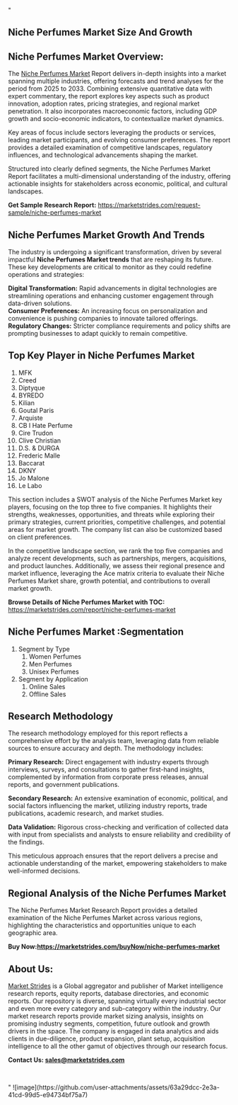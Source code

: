 "<h2>Niche Perfumes Market Size And Growth</h2>
<h2>Niche Perfumes Market Overview:</h2>
<p>The <a href=https://marketstrides.com/report/niche-perfumes-market>Niche Perfumes Market</a><strong> </strong>Report delivers in-depth insights into a market spanning multiple industries, offering forecasts and trend analyses for the period from 2025 to 2033. Combining extensive quantitative data with expert commentary, the report explores key aspects such as product innovation, adoption rates, pricing strategies, and regional market penetration. It also incorporates macroeconomic factors, including GDP growth and socio-economic indicators, to contextualize market dynamics.</p>
<p>Key areas of focus include sectors leveraging the products or services, leading market participants, and evolving consumer preferences. The report provides a detailed examination of competitive landscapes, regulatory influences, and technological advancements shaping the market.</p>
<p>Structured into clearly defined segments, the Niche Perfumes Market Report facilitates a multi-dimensional understanding of the industry, offering actionable insights for stakeholders across economic, political, and cultural landscapes.</p>
<p><strong>Get Sample Research Report:</strong> <a href=https://marketstrides.com/request-sample/niche-perfumes-market>https://marketstrides.com/request-sample/niche-perfumes-market</a></p>
<h2>Niche Perfumes Market Growth And Trends</h2>
<p>The industry is undergoing a significant transformation, driven by several impactful <strong>Niche Perfumes Market trends</strong> that are reshaping its future. These key developments are critical to monitor as they could redefine operations and strategies:</p>
<p><strong>Digital Transformation:</strong> Rapid advancements in digital technologies are streamlining operations and enhancing customer engagement through data-driven solutions.<br /><strong>Consumer Preferences:</strong> An increasing focus on personalization and convenience is pushing companies to innovate tailored offerings.<br /><strong>Regulatory Changes:</strong> Stricter compliance requirements and policy shifts are prompting businesses to adapt quickly to remain competitive.</p>
<h2>Top Key Player in Niche Perfumes Market</h2>
<p><ol> 
<li>MFK</li> 
<li>Creed</li> 
<li>Diptyque</li> 
<li>BYREDO</li> 
<li>Kilian</li> 
<li>Goutal Paris</li> 
<li>Arquiste</li> 
<li>CB I Hate Perfume</li> 
<li>Cire Trudon</li> 
<li>Clive Christian</li> 
<li>D.S. &amp; DURGA</li> 
<li>Frederic Malle</li> 
<li>Baccarat</li> 
<li>DKNY</li> 
<li>Jo Malone</li> 
<li>Le Labo</li> 
</ol></p>
<p>This section includes a SWOT analysis of the Niche Perfumes Market  key players, focusing on the top three to five companies. It highlights their strengths, weaknesses, opportunities, and threats while exploring their primary strategies, current priorities, competitive challenges, and potential areas for market growth. The company list can also be customized based on client preferences.</p>
<p>In the competitive landscape section, we rank the top five companies and analyze recent developments, such as partnerships, mergers, acquisitions, and product launches. Additionally, we assess their regional presence and market influence, leveraging the Ace matrix criteria to evaluate their Niche Perfumes Market share, growth potential, and contributions to overall market growth.</p>
<p><strong>Browse Details of Niche Perfumes Market with TOC:</strong> <a href=https://marketstrides.com/report/niche-perfumes-market>https://marketstrides.com/report/niche-perfumes-market</a></p>
<h2>Niche Perfumes Market :Segmentation</h2>
<p><ol> 
<li>Segment by Type 
<ol> 
<li>Women Perfumes</li> 
<li>Men Perfumes</li> 
<li>Unisex Perfumes</li> 
</ol> 
</li> 
<li>Segment by Application 
<ol> 
<li>Online Sales</li> 
<li>Offline Sales</li> 
</ol> 
</li> 
</ol></p>
<h2>Research Methodology</h2>
<p>The research methodology employed for this report reflects a comprehensive effort by the analysis team, leveraging data from reliable sources to ensure accuracy and depth. The methodology includes:</p>
<p><strong>Primary Research:</strong> Direct engagement with industry experts through interviews, surveys, and consultations to gather first-hand insights, complemented by information from corporate press releases, annual reports, and government publications.</p>
<p><strong>Secondary Research:</strong> An extensive examination of economic, political, and social factors influencing the market, utilizing industry reports, trade publications, academic research, and market studies.</p>
<p><strong>Data Validation:</strong> Rigorous cross-checking and verification of collected data with input from specialists and analysts to ensure reliability and credibility of the findings.</p>
<p>This meticulous approach ensures that the report delivers a precise and actionable understanding of the market, empowering stakeholders to make well-informed decisions.</p>
<h2>Regional Analysis of the Niche Perfumes Market</h2>
<p>The Niche Perfumes Market Research Report provides a detailed examination of the Niche Perfumes Market across various regions, highlighting the characteristics and opportunities unique to each geographic area.</p>

<p><strong>Buy Now:<a href=https://marketstrides.com/buyNow/niche-perfumes-market?price=single_price>https://marketstrides.com/buyNow/niche-perfumes-market</a></strong></p>
<h2>About Us:</h2>
<p><a href=https://marketstrides.com/>Market Strides</a> is a Global aggregator and publisher of Market intelligence research reports, equity reports, database directories, and economic reports. Our repository is diverse, spanning virtually every industrial sector and even more every category and sub-category within the industry. Our market research reports provide market sizing analysis, insights on promising industry segments, competition, future outlook and growth drivers in the space. The company is engaged in data analytics and aids clients in due-diligence, product expansion, plant setup, acquisition intelligence to all the other gamut of objectives through our research focus.</p>
<p><strong>Contact Us: <a href=mailto:sales@marketstrides.com>sales@marketstrides.com</a></strong></p>
<p> </p>"
![image](https://github.com/user-attachments/assets/63a29dcc-2e3a-41cd-99d5-e94734bf75a7)
